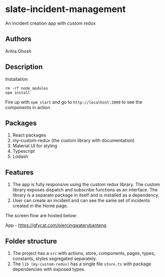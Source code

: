 # slate-incident-management
An incident creation app with custom redux

## Authors
Aritra Ghosh

## Description

Installation

```
rm -rf node_modules
npm install
```

Fire up with `npm start` and go to `http://localhost:3000` to see the components in action

## Packages

1. React packages
2. my-custom-redux (the custom library with documentation)
3. Material UI for styling
4. Typescript
5. Lodash

## Features

1. The app is fully responsive using the custom redux library. The custom library exposes dispatch and subscribe functions as an interface. The library is a separate package in itself and is installed as a dependency.
2. User can create an incident and can see the same set of incidents created in the Home page.


The screen flow are hosted below:

App - https://gfycat.com/piercingwaterybanteng

## Folder structure
1. The project has a `src` with actions, store, components, pages, types, constants, styles segregated separately.
2. The `lib (my-custom-redux)` has a single file `store.ts` with package dependencies with exposed types.

